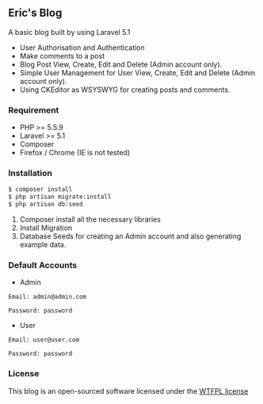 ## Eric's Blog

A basic blog built by using Laravel 5.1

  - User Authorisation and Authentication
  - Make comments to a post
  - Blog Post View, Create, Edit and Delete (Admin account only).
  - Simple User Management for User View, Create, Edit and Delete (Admin account only).
  - Using CKEditor as WSYSWYG for creating posts and comments.

### Requirement

  - PHP >= 5.5.9
  - Laravel >= 5.1
  - Composer
  - Firefox / Chrome (IE is not tested)

### Installation

```sh
$ composer install
$ php artisan migrate:install
$ php artisan db:seed
```

1. Composer install all the necessary libraries
2. Install Migration
3. Database Seeds for creating an Admin account and also generating example data.
 
### Default Accounts

  - Admin
  ```
  Email: admin@admin.com
  ```
  ```
  Password: password
  ```
  - User
  ```
  Email: user@user.com
  ```
  ```
  Password: password
  ```

### License

This blog is an open-sourced software licensed under the [WTFPL license](http://www.wtfpl.net/)
